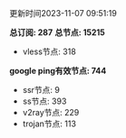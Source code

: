 更新时间2023-11-07 09:51:19

**总订阅: 287**
**总节点: 15215**
- vless节点: 318

**google ping有效节点: 744**
- ssr节点: 9
- ss节点: 393
- v2ray节点: 229
- trojan节点: 113
